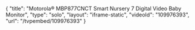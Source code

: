 {
    "title": "Motorola&reg; MBP877CNCT Smart Nursery 7 Digital Video Baby Monitor",
    "type": "solo",
    "layout": "iframe-static",
    "videoId": "109976393",
    "url": "\/tvpembed\/109976393"
}